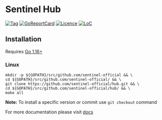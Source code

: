 # Sentinel Hub

[![Tag](https://img.shields.io/github/tag/sentinel-official/hub.svg)](https://github.com/sentinel-official/hub/releases/latest)
[![GoReportCard](https://goreportcard.com/badge/github.com/sentinel-official/hub)](https://goreportcard.com/report/github.com/sentinel-official/hub)
[![Licence](https://img.shields.io/github/license/sentinel-official/hub.svg)](https://github.com/sentinel-official/hub/blob/development/LICENSE)
[![LoC](https://tokei.rs/b1/github/sentinel-official/hub)](https://github.com/sentinel-official/hub)

## Installation

Requires [Go 1.16+](https://golang.org/dl/)

### Linux

```shell
mkdir -p ${GOPATH}/src/github.com/sentinel-official && \
cd ${GOPATH}/src/github.com/sentinel-official/ && \
git clone https://github.com/sentinel-official/hub.git && \
cd ${GOPATH}/src/github.com/sentinel-official/hub/ && \
make all
```

**Note:** To install a specific version or commit use `git checkout` command

For more documentation please visit [docs](https://github.com/sentinel-official/docs)
